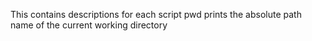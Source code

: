 This contains descriptions for each script
pwd prints the absolute path name of the current working directory
